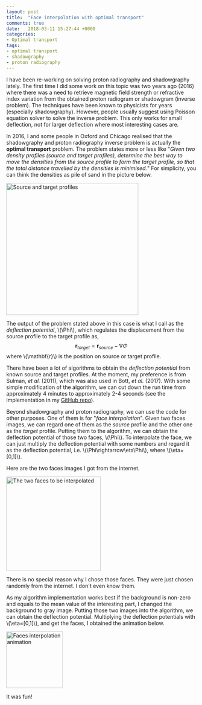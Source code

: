 ```yaml
---
layout: post
title:  "Face interpolation with optimal transport"
comments: true
date:   2018-03-11 15:27:44 +0000
categories:
- Optimal transport
tags:
- optimal transport
- shadowgraphy
- proton radiography
---
```


I have been re-working on solving proton radiography and shadowgraphy lately.
The first time I did some work on this topic was two years ago (2016) where
there was a need to retrieve magnetic field strength or refractive index
variation from the obtained proton radiogram or shadowgram (inverse problem).
The techniques have been known to physicists for years (especially
shadowgraphy). However, people usually suggest using Poisson equation solver to
solve the inverse problem. This only works for small deflection, not for larger
deflection where most interesting cases are.

In 2016, I and some people in Oxford and Chicago realised that the shadowgraphy
and proton radiography inverse problem is actually the **optimal transport**
problem. The problem states more or less like "*Given two density profiles
(source and target profiles), determine the best way to move the densities from
the source profile to form the target profile, so that the total distance
travelled by the densities is minimised.*" For simplicity, you can think the
densities as pile of sand in the picture below.

<img title="Source and target profiles"
src="{{ site.baseurl }}/assets/source-target-proton-radiography.png"
width="350"/>

The output of the problem stated above in this case is what I call as
the *deflection potential*, \\(\Phi\\), which regulates the displacement from
the source profile to the target profile as,
$$\begin{equation}
\mathbf{r}_{target} = \mathbf{r}_{source} - \nabla \Phi
\end{equation}$$
where \\(\mathbf{r}\\) is the position on source or target profile.

There have been a lot of algorithms to obtain the *deflection potential* from
known source and target profiles. At the moment, my preference is from Sulman,
*et al.* (2011), which was also used in Bott, *et al.* (2017). With some simple
modification of the algorithm, we can cut down the run time from approximately
4 minutes to approximately 2-4 seconds (see the implementation in my
[GitHub repo](https://github.com/mfkasim91/invert-shadowgraphy/tree/fast-inverse)).

Beyond shadowgraphy and proton radiography, we can use the code for other
purposes. One of them is for "*face interpolation*". Given two faces images,
we can regard one of them as the *source* profile and the other one as the
*target* profile. Putting them to the algorithm, we can obtain the deflection
potential of those two faces, \\(\Phi\\). To interpolate the face, we can just
multiply the deflection potential with some numbers and regard it as the
deflection potential, i.e. \\(\Phi\rightarrow\eta\Phi\\), where
\\(\eta=[0,1]\\).

Here are the two faces images I got from the internet.

<img title="The two faces to be interpolated"
src="{{ site.baseurl }}/assets/faces-interpolate.png"
width="250"/>

There is no special reason why I chose those faces. They were just chosen
randomly from the internet. I don't even know them.

As my algorithm implementation works best if the background is non-zero and
equals to the mean value of the interesting part, I changed the background to
gray image. Putting those two images into the algorithm, we can obtain the
deflection potential. Multiplying the deflection potentials with
\\(\eta=[0,1]\\), and get the faces, I obtained the animation below.

<img title="Faces interpolation animation"
src="{{ site.baseurl }}/assets/faces-animation.gif"
width="150"/>

It was fun!
